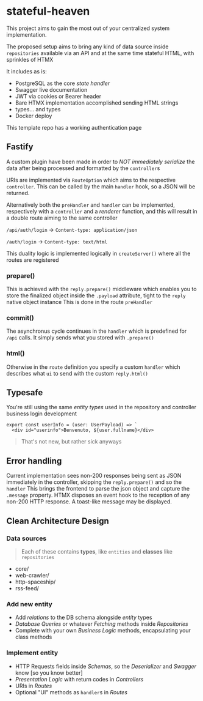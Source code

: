 # stateful-heaven
This project aims to gain the most out of your centralized system implementation.

The proposed setup aims to bring any kind of data source inside `repositories` available via an API and at the same time stateful HTML, with sprinkles of HTMX

It includes as is:
- PostgreSQL as the core _state handler_
- Swagger live documentation
- JWT via cookies or Bearer header
- Bare HTMX implementation accomplished sending HTML strings
- types... and types
- Docker deploy

This template repo has a working authentication page

## Fastify
A custom plugin have been made in order to _NOT immediately serialize_ the data after being processed and formatted by the `controller`s

URIs are implemented via `RouteOption` which aims to the respective `controller`. This can be called by the main `handler` hook, so a JSON will be returned.

Alternatively both the `preHandler` and `handler` can be implemented, respectively with a `controller` and a _renderer_ function, and this will result in a double route aiming to the same controller

`/api/auth/login` -> `Content-type: application/json`

`/auth/login` -> `Content-type: text/html`

This duality logic is implemented logically in `createServer()` where all the routes are registered

### prepare()
This is achieved with the `reply.prepare()` middleware which enables you to store the finalized object inside the `.payload` attribute, tight to the `reply` native object instance
This is done in the route `preHandler`

### commit()
The asynchronus cycle continues in the `handler` which is predefined for `/api` calls. It simply sends what you stored with `.prepare()`

### html()
Otherwise in the `route` definition you specify a custom `handler` which describes what `ui` to send with the custom `reply.html()`

## Typesafe
You're still using the same _entity types_ used in the repository and controller business login development 
```
export const userInfo = (user: UserPayload) => `
  <div id="userinfo">Benvenuto, ${user.fullname}</div>
```
> That's not new, but rather sick anyways

## Error handling
Current implementation sees non-200 responses being sent as JSON immediately in the controller, skipping the `reply.prepare()` and so the `handler`
This brings the frontend to parse the json object and capture the `.message` property.
HTMX disposes an event hook to the reception of any non-200 HTTP response.
A toast-like message may be displayed.

## Clean Architecture Design
### Data sources

> Each of these contains **types**, like `entities` and **classes** like `repositories`

- core/
- web-crawler/
- http-spaceship/
- rss-feed/

### Add new entity
- Add _relations_ to the DB schema alongside _entity_ types
- _Database Queries_ or whatever _Fetching_ methods inside *Repositories*
- Complete with your own _Business Logic_ methods, encapsulating your class methods

### Implement entity
- HTTP Requests fields inside *Schemas*, so the *Deserializer* and *Swagger* know [so you know better]
- *Presentation Logic* with return codes in *Controllers*
- URIs in *Routes*
- Optional "UI" methods as `handler`s in *Routes* 
